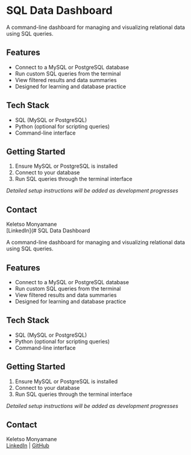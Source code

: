 # SQL Data Dashboard

A command-line dashboard for managing and visualizing relational data using SQL queries.

## Features

- Connect to a MySQL or PostgreSQL database  
- Run custom SQL queries from the terminal  
- View filtered results and data summaries  
- Designed for learning and database practice  

## Tech Stack

- SQL (MySQL or PostgreSQL)  
- Python (optional for scripting queries)  
- Command-line interface  

## Getting Started

1. Ensure MySQL or PostgreSQL is installed  
2. Connect to your database  
3. Run SQL queries through the terminal interface  

*Detailed setup instructions will be added as development progresses*

## Contact

Keletso Monyamane  
[LinkedIn](# SQL Data Dashboard

A command-line dashboard for managing and visualizing relational data using SQL queries.

## Features

- Connect to a MySQL or PostgreSQL database  
- Run custom SQL queries from the terminal  
- View filtered results and data summaries  
- Designed for learning and database practice  

## Tech Stack

- SQL (MySQL or PostgreSQL)  
- Python (optional for scripting queries)  
- Command-line interface  

## Getting Started

1. Ensure MySQL or PostgreSQL is installed  
2. Connect to your database  
3. Run SQL queries through the terminal interface  

*Detailed setup instructions will be added as development progresses*

## Contact

Keletso Monyamane  
[LinkedIn](https://www.linkedin.com/in/your-linkedin-url) | [GitHub](https://github.com/keletso-m)  
 
